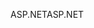 <span data-ttu-id="dfbd7-101">ASP.NET</span><span class="sxs-lookup"><span data-stu-id="dfbd7-101">ASP.NET</span></span>